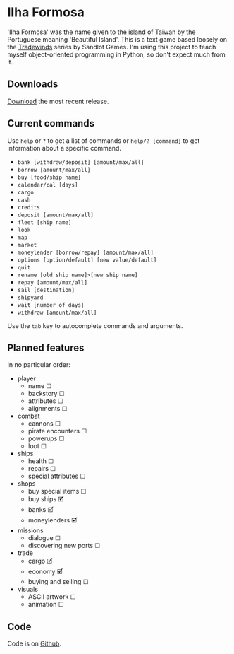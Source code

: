 # Ilha Formosa

'Ilha Formosa' was the name given to the island of Taiwan by the Portuguese meaning 'Beautiful Island'.
This is a text game based loosely on the [Tradewinds](https://store.steampowered.com/app/36100/Tradewinds_Classics/) series by Sandlot Games.
I'm using this project to teach myself object-oriented programming in Python, so don't expect much from it.

## Downloads

[Download](https://github.com/Hasnep/ilhaformosa/releases) the most recent release.

## Current commands
Use `help` or `?` to get a list of commands or `help/? [command]` to get information about a specific command.
* `bank [withdraw/deposit] [amount/max/all]`
* `borrow [amount/max/all]`
* `buy [food/ship name]`
* `calendar/cal [days]`
* `cargo`
* `cash`
* `credits`
* `deposit [amount/max/all]`
* `fleet [ship name]`
* `look`
* `map`
* `market`
* `moneylender [borrow/repay] [amount/max/all]`
* `options [option/default] [new value/default]`
* `quit`
* `rename [old ship name]>[new ship name]`
* `repay [amount/max/all]`
* `sail [destination]`
* `shipyard`
* `wait [number of days]`
* `withdraw [amount/max/all]`

Use the `tab` key to autocomplete commands and arguments.

## Planned features

In no particular order:
* player
    * name ☐
    * backstory ☐
    * attributes ☐
    * alignments ☐
* combat
    * cannons ☐
	* pirate encounters ☐
	* powerups ☐
    * loot ☐
* ships
	* health ☐
	* repairs ☐
	* special attributes ☐
* shops
    * buy special items ☐
    * buy ships 🗹
    * banks 🗹
    * moneylenders 🗹
* missions
	* dialogue ☐
	* discovering new ports ☐
* trade
	* cargo 🗹
	* economy 🗹
	* buying and selling ☐
* visuals
	* ASCII artwork ☐
	* animation ☐

## Code
Code is on [Github](https://github.com/Hasnep/ilhaformosa).

